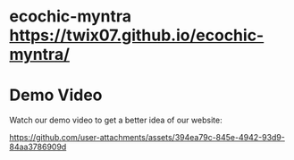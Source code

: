 # ecochic-myntra https://twix07.github.io/ecochic-myntra/

# Demo Video

Watch our demo video to get a better idea of our website:



https://github.com/user-attachments/assets/394ea79c-845e-4942-93d9-84aa3786909d




